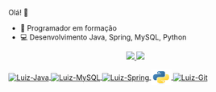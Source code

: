 Olá! 👋

- 🌱 Programador em formação
- 💻 Desenvolvimento Java, Spring, MySQL, Python


<div align="center">
  <a href="https://github.com/luizantoniont">
  <img height="180em" src="https://github-readme-stats.vercel.app/api?username=luizantoniont&show_icons=true&theme=dark&include_all_commits=true&count_private=true"/>
  <img height="150em" src="https://github-readme-stats.vercel.app/api/top-langs/?username=luizantoniont&layout=compact&langs_count=7&theme=dark"/>
</div>
<div style="display: inline_block"><br>
  <img align="center" alt="Luiz-Java" height="40" width="50" src="https://cdn.jsdelivr.net/gh/devicons/devicon/icons/java/java-original.svg">
  <img align="center" alt="Luiz-MySQL" height="50" width="50" src="https://cdn.jsdelivr.net/gh/devicons/devicon/icons/mysql/mysql-original-wordmark.svg">
  <img align="center" alt="Luiz-Spring" height="50" width="40" src="https://cdn.jsdelivr.net/gh/devicons/devicon/icons/spring/spring-original-wordmark.svg">
  <img align="center" alt="Luiz-Python" height="30" width="40" src="https://raw.githubusercontent.com/devicons/devicon/master/icons/python/python-original.svg">
  <img align="center" alt="Luiz-Git" height="30" width="30" src="https://cdn.jsdelivr.net/gh/devicons/devicon/icons/git/git-original.svg">
</div>
  

